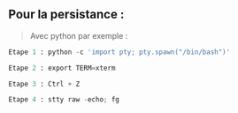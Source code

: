 

## Pour la persistance : 

> Avec python par exemple : 

```python 
Etape 1 : python -c 'import pty; pty.spawn("/bin/bash")'

Etape 2 : export TERM=xterm

Etape 3 : Ctrl + Z 

Etape 4 : stty raw -echo; fg
```
